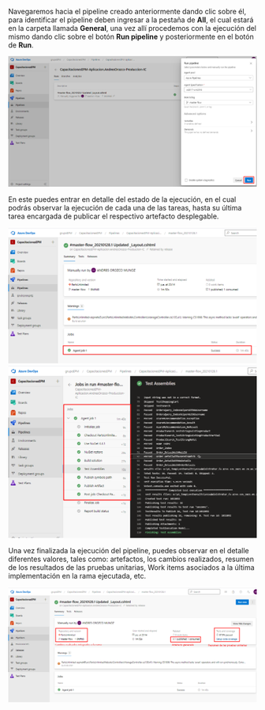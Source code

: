 Navegaremos hacia el pipeline creado anteriormente dando clic sobre él, para identificar el pipeline deben ingresar a la pestaña de **All**, el cual estará en la carpeta llamada **General**, una vez allí procedemos con la ejecución del mismo dando clic sobre el botón **Run pipeline** y posteriormente en el botón de **Run**.

![ejecucion-pipeline-build](./assets/ejecucion-pipeline-build.png)

En este puedes entrar en detalle del estado de la ejecución, en el cual podrás observar la ejecución de cada una de las tareas, hasta su última tarea encargada de publicar el respectivo artefacto desplegable.

![ingresar-detalle-ejecucion](./assets/ingresar-detalle-ejecucion.png)
![detalle-ejecucion](./assets/detalle-ejecucion.png)

Una vez finalizada la ejecución del pipeline, puedes observar en el detalle diferentes valores, tales como: artefactos, los cambios realizados, resumen de los resultados de las pruebas unitarias, Work items asociados a la última implementación en la rama ejecutada, etc.

![informacion-ejecucion](./assets/informacion-ejecucion.png)
